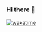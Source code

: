 ### Hi there 👋

<!--START_SECTION:waka-->
<!--END_SECTION:waka-->
<a href="https://wakatime.com/badge/user/018cc78b-fa42-436b-a115-6cbf8cf546e5/project/018cc78f-ff10-4627-abec-9cb3d0188993"><img src="https://wakatime.com/badge/user/018cc78b-fa42-436b-a115-6cbf8cf546e5/project/018cc78f-ff10-4627-abec-9cb3d0188993.svg" alt="wakatime"></a>
<!--
**WEI-Qingyu/WEI-Qingyu** is a ✨ _special_ ✨ repository because its `README.md` (this file) appears on your GitHub profile.

Here are some ideas to get you started:

- 🔭 I’m currently working on ...
- 🌱 I’m currently learning ...
- 👯 I’m looking to collaborate on ...
- 🤔 I’m looking for help with ...
- 💬 Ask me about ...
- 📫 How to reach me: ...
- 😄 Pronouns: ...
- ⚡ Fun fact: ...
-->
